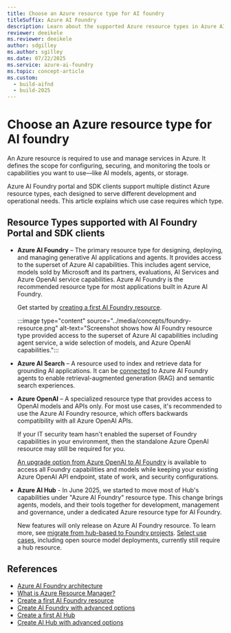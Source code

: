 ```yaml
---
title: Choose an Azure resource type for AI foundry
titleSuffix: Azure AI Foundry
description: Learn about the supported Azure resource types in Azure AI Foundry portal.
reviewer: deeikele
ms.reviewer: deeikele
author: sdgilley
ms.author: sgilley
ms.date: 07/22/2025
ms.service: azure-ai-foundry
ms.topic: concept-article
ms.custom:
  - build-aifnd
  - build-2025
---
```


# Choose an Azure resource type for AI foundry

An Azure resource is required to use and manage services in Azure. It defines the scope for configuring, securing, and monitoring the tools or capabilities you want to use—like AI models, agents, or storage.

Azure AI Foundry portal and SDK clients support multiple distinct Azure resource types, each designed to serve different development and operational needs. This article explains which use case requires which type.

## Resource Types supported with AI Foundry Portal and SDK clients

* **Azure AI Foundry** – The primary resource type for designing, deploying, and managing generative AI applications and agents. It provides access to the superset of Azure AI capabilities. This includes agent service, models sold by Microsoft and its partners, evaluations, AI Services and Azure OpenAI service capabilities. Azure AI Foundry is the recommended resource type for most applications built in Azure AI Foundry. 
 
  Get started by [creating a first AI Foundry resource](../../ai-services/multi-service-resource.md?context=/azure/ai-foundry/context/context).

  :::image type="content" source="../media/concepts/foundry-resource.png" alt-text="Screenshot shows how AI Foundry resource type provided access to the superset of Azure AI capabilities including agent service, a wide selection of models, and Azure OpenAI capabilities.":::

* **Azure AI Search** – A resource used to index and retrieve data for grounding AI applications. It can be [connected](../how-to/connections-add.md) to Azure AI Foundry agents to enable retrieval-augmented generation (RAG) and semantic search experiences.

* **Azure OpenAI** – A specialized resource type that provides access to OpenAI models and APIs only. For most use cases, it's recommended to use the Azure AI Foundry resource, which offers backwards compatibility with all Azure OpenAI APIs.

  If your IT security team hasn't enabled the superset of Foundry capabilities in your environment, then the standalone Azure OpenAI resource may still be required for you.

  [An upgrade option from Azure OpenAI to AI Foundry](../how-to/upgrade-azure-openai.md) is available to access all Foundry capabilities and models while keeping your existing Azure OpenAI API endpoint, state of work, and security configurations.

* **Azure AI Hub** - In June 2025, we started to move most of Hub's capabilities under "Azure AI Foundry" resource type. This change brings agents, models, and their tools together for development, management and governance, under a dedicated Azure resource type for AI Foundry.

  New features will only release on Azure AI Foundry resource. To learn more, see [migrate from hub-based to Foundry projects](../how-to/migrate-project.md). [Select use cases](../what-is-azure-ai-foundry.md#which-type-of-project-do-i-need), including open source model deployments, currently still require a hub resource.

## References

* [Azure AI Foundry architecture](architecture.md)
* [What is Azure Resource Manager?](/azure/azure-resource-manager/management/overview)
* [Create a first AI Foundry resource](../../ai-services/multi-service-resource.md?context=/azure/ai-foundry/context/context)
* [Create AI Foundry with advanced options](../how-to/create-resource-template.md)
* [Create a first AI Hub](../how-to/create-azure-ai-resource.md)
* [Create AI Hub with advanced options](../how-to/create-azure-ai-hub-template.md)
